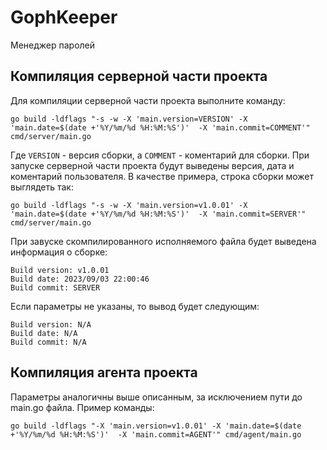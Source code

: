 # GophKeeper
Менеджер паролей 

## Компиляция серверной части проекта

Для компиляции серверной части проекта выполните команду:

```
go build -ldflags "-s -w -X 'main.version=VERSION' -X 'main.date=$(date +'%Y/%m/%d %H:%M:%S')'  -X 'main.commit=COMMENT'" cmd/server/main.go 
```
Где ```VERSION``` -  версия сборки, а ```COMMENT``` - коментарий для сборки.
При запуске серверной части проекта будут выведены версия, дата и коментарий пользователя.
В качестве примера, строка сборки может выглядеть так: 

```
go build -ldflags "-s -w -X 'main.version=v1.0.01' -X 'main.date=$(date +'%Y/%m/%d %H:%M:%S')'  -X 'main.commit=SERVER'" cmd/server/main.go
```
При завуске скомпилированного исполняемого файла будет выведена информация о сборке:
```
Build version: v1.0.01
Build date: 2023/09/03 22:00:46
Build commit: SERVER
```
Если параметры не указаны, то вывод будет следующим:
```
Build version: N/A
Build date: N/A
Build commit: N/A
```

## Компиляция агента проекта

Параметры аналогичны выше описанным, за исключением пути до main.go файла. Пример команды:
```
go build -ldflags "-X 'main.version=v1.0.01' -X 'main.date=$(date +'%Y/%m/%d %H:%M:%S')'  -X 'main.commit=AGENT'" cmd/agent/main.go
```

